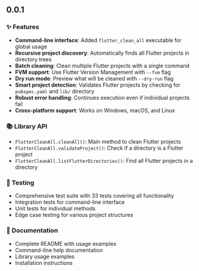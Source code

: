 ## 0.0.1

### ✨ Features

- **Command-line interface**: Added `flutter_clean_all` executable for global usage
- **Recursive project discovery**: Automatically finds all Flutter projects in directory trees
- **Batch cleaning**: Clean multiple Flutter projects with a single command
- **FVM support**: Use Flutter Version Management with `--fvm` flag
- **Dry run mode**: Preview what will be cleaned with `--dry-run` flag
- **Smart project detection**: Validates Flutter projects by checking for `pubspec.yaml` and `lib/` directory
- **Robust error handling**: Continues execution even if individual projects fail
- **Cross-platform support**: Works on Windows, macOS, and Linux

### 📚 Library API

- `FlutterCleanAll.cleanAll()`: Main method to clean Flutter projects
- `FlutterCleanAll.validateProject()`: Check if a directory is a Flutter project
- `FlutterCleanAll.listFlutterDirectories()`: Find all Flutter projects in a directory

### 🧪 Testing

- Comprehensive test suite with 33 tests covering all functionality
- Integration tests for command-line interface
- Unit tests for individual methods
- Edge case testing for various project structures

### 📖 Documentation

- Complete README with usage examples
- Command-line help documentation
- Library usage examples
- Installation instructions
